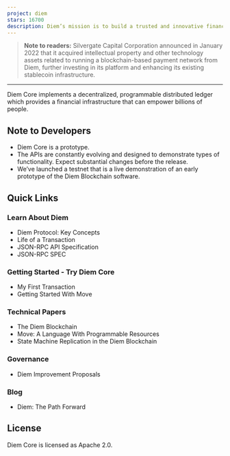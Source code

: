 ```yaml
---
project: diem
stars: 16700
description: Diem’s mission is to build a trusted and innovative financial network that empowers people and businesses around the world.
---
```


> **Note to readers:** Silvergate Capital Corporation announced in January 2022 that it acquired intellectual property and other technology assets related to running a blockchain-based payment network from Diem, further investing in its platform and enhancing its existing stablecoin infrastructure.

* * *

Diem Core implements a decentralized, programmable distributed ledger which provides a financial infrastructure that can empower billions of people.

Note to Developers
------------------

-   Diem Core is a prototype.
-   The APIs are constantly evolving and designed to demonstrate types of functionality. Expect substantial changes before the release.
-   We’ve launched a testnet that is a live demonstration of an early prototype of the Diem Blockchain software.

Quick Links
-----------

### Learn About Diem

-   Diem Protocol: Key Concepts
-   Life of a Transaction
-   JSON-RPC API Specification
-   JSON-RPC SPEC

### Getting Started - Try Diem Core

-   My First Transaction
-   Getting Started With Move

### Technical Papers

-   The Diem Blockchain
-   Move: A Language With Programmable Resources
-   State Machine Replication in the Diem Blockchain

### Governance

-   Diem Improvement Proposals

### Blog

-   Diem: The Path Forward

License
-------

Diem Core is licensed as Apache 2.0.
